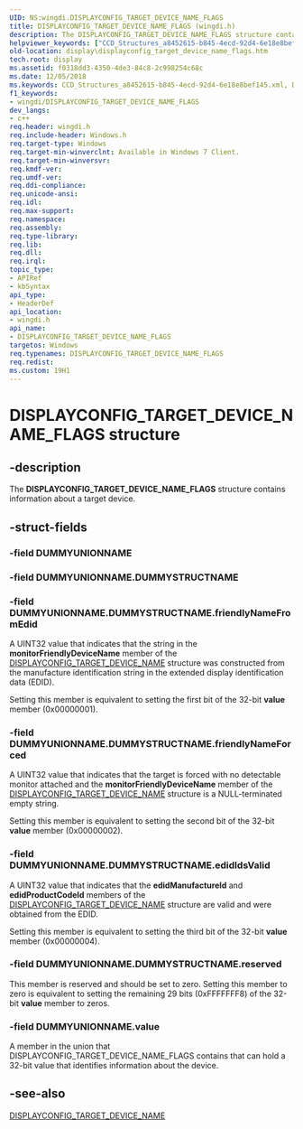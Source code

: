 ```yaml
---
UID: NS:wingdi.DISPLAYCONFIG_TARGET_DEVICE_NAME_FLAGS
title: DISPLAYCONFIG_TARGET_DEVICE_NAME_FLAGS (wingdi.h)
description: The DISPLAYCONFIG_TARGET_DEVICE_NAME_FLAGS structure contains information about a target device.helpviewer_keywords: ["CCD_Structures_a8452615-b845-4ecd-92d4-6e18e8bef145.xml","DISPLAYCONFIG_TARGET_DEVICE_NAME_FLAGS","DISPLAYCONFIG_TARGET_DEVICE_NAME_FLAGS structure [Display Devices]","display.displayconfig_target_device_name_flags","wingdi/DISPLAYCONFIG_TARGET_DEVICE_NAME_FLAGS"]
old-location: display\displayconfig_target_device_name_flags.htm
tech.root: display
ms.assetid: f0318dd3-4350-4de3-84c8-2c998254c68c
ms.date: 12/05/2018
ms.keywords: CCD_Structures_a8452615-b845-4ecd-92d4-6e18e8bef145.xml, DISPLAYCONFIG_TARGET_DEVICE_NAME_FLAGS, DISPLAYCONFIG_TARGET_DEVICE_NAME_FLAGS structure [Display Devices], display.displayconfig_target_device_name_flags, wingdi/DISPLAYCONFIG_TARGET_DEVICE_NAME_FLAGS
f1_keywords:
- wingdi/DISPLAYCONFIG_TARGET_DEVICE_NAME_FLAGS
dev_langs:
- c++
req.header: wingdi.h
req.include-header: Windows.h
req.target-type: Windows
req.target-min-winverclnt: Available in Windows 7 Client.
req.target-min-winversvr: 
req.kmdf-ver: 
req.umdf-ver: 
req.ddi-compliance: 
req.unicode-ansi: 
req.idl: 
req.max-support: 
req.namespace: 
req.assembly: 
req.type-library: 
req.lib: 
req.dll: 
req.irql: 
topic_type:
- APIRef
- kbSyntax
api_type:
- HeaderDef
api_location:
- wingdi.h
api_name:
- DISPLAYCONFIG_TARGET_DEVICE_NAME_FLAGS
targetos: Windows
req.typenames: DISPLAYCONFIG_TARGET_DEVICE_NAME_FLAGS
req.redist: 
ms.custom: 19H1
---
```


# DISPLAYCONFIG_TARGET_DEVICE_NAME_FLAGS structure


## -description


The <b>DISPLAYCONFIG_TARGET_DEVICE_NAME_FLAGS</b> structure contains information about a target device.


## -struct-fields




### -field DUMMYUNIONNAME

 


### -field DUMMYUNIONNAME.DUMMYSTRUCTNAME

 


### -field DUMMYUNIONNAME.DUMMYSTRUCTNAME.friendlyNameFromEdid

A UINT32 value that indicates that the string in the <b>monitorFriendlyDeviceName</b> member of the <a href="https://docs.microsoft.com/windows/desktop/api/wingdi/ns-wingdi-displayconfig_target_device_name">DISPLAYCONFIG_TARGET_DEVICE_NAME</a> structure was constructed from the manufacture identification string in the extended display identification data (EDID).

Setting this member is equivalent to setting the first bit of the 32-bit <b>value</b> member (0x00000001). 


### -field DUMMYUNIONNAME.DUMMYSTRUCTNAME.friendlyNameForced

A UINT32 value that indicates that the target is forced with no detectable monitor attached and the <b>monitorFriendlyDeviceName</b> member of the <a href="https://docs.microsoft.com/windows/desktop/api/wingdi/ns-wingdi-displayconfig_target_device_name">DISPLAYCONFIG_TARGET_DEVICE_NAME</a> structure is a NULL-terminated empty string.

Setting this member is equivalent to setting the second bit of the 32-bit <b>value</b> member (0x00000002). 


### -field DUMMYUNIONNAME.DUMMYSTRUCTNAME.edidIdsValid

A UINT32 value that indicates that the <b>edidManufactureId</b> and <b>edidProductCodeId</b> members of the <a href="https://docs.microsoft.com/windows/desktop/api/wingdi/ns-wingdi-displayconfig_target_device_name">DISPLAYCONFIG_TARGET_DEVICE_NAME</a> structure are valid and were obtained from the EDID.

Setting this member is equivalent to setting the third bit of the 32-bit <b>value</b> member (0x00000004). 


### -field DUMMYUNIONNAME.DUMMYSTRUCTNAME.reserved

This member is reserved and should be set to zero. Setting this member to zero is equivalent to setting the remaining 29 bits (0xFFFFFFF8) of the 32-bit <b>value</b> member to zeros.


### -field DUMMYUNIONNAME.value

A member in the union that DISPLAYCONFIG_TARGET_DEVICE_NAME_FLAGS contains that can hold a 32-bit value that identifies information about the device.


## -see-also




<a href="https://docs.microsoft.com/windows/desktop/api/wingdi/ns-wingdi-displayconfig_target_device_name">DISPLAYCONFIG_TARGET_DEVICE_NAME</a>
 

 

